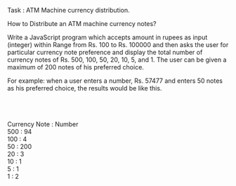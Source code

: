 Task : ATM Machine currency distribution.

How to Distribute an ATM machine currency notes?

Write a JavaScript program which accepts amount in rupees as input (integer) within Range from
Rs. 100 to Rs. 100000 and then asks the user for particular currency note preference and display the total
number of currency notes of Rs. 500, 100, 50, 20, 10, 5, and 1. The user can be given a maximum of 200
notes of his preferred choice. 



For example: when a user enters a number, Rs. 57477 and enters 50 notes as his preferred choice, the
results would be like this.

 \
 \
 \
Currency Note  :    Number \
500            :    94\
100            :    4\
50             :    200\
20             :    3\
10             :    1\
5              :    1\
1              :    2

